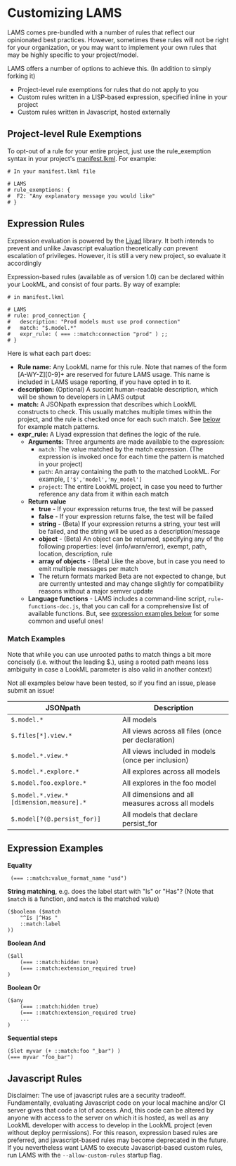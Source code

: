 # Customizing LAMS

LAMS comes pre-bundled with a number of rules that reflect our opinionated best practices. However, sometimes these rules will not be right for your organization, or you may want to implement your own rules that may be highly specific to your project/model.

LAMS offers a number of options to achieve this. (In addition to simply forking it)

 - Project-level rule exemptions for rules that do not apply to you
 - Custom rules written in a LISP-based expression, specified inline in your project
 - Custom rules written in Javascript, hosted externally


## Project-level Rule Exemptions

To opt-out of a rule for your entire project, just use the rule_exemption syntax in your project's [manifest.lkml](https://docs.looker.com/reference/manifest-reference). For example:

```
# In your manifest.lkml file

# LAMS
# rule_exemptions: {
#  F2: "Any explanatory message you would like"
# }

```

## Expression Rules

Expression evaluation is powered by the [Liyad](https://github.com/shellyln/liyad) library. It both intends to prevent and unlike Javascript evaluation theoretically *can* prevent escalation of privileges. However, it is still a very new project, so evaluate it accordingly

Expression-based rules (available as of version 1.0) can be declared within your LookML, and consist of four parts. By way of example:

```
# in manifest.lkml

# LAMS
# rule: prod_connection {
#	description: "Prod models must use prod connection"
#	match: "$.model.*"
#	expr_rule: ( === ::match:connection "prod" ) ;;
# }

```

Here is what each part does:

- **Rule name:** Any LookML name for this rule. Note that names of the form [A-WY-Z][0-9]+ are reserved for future LAMS usage. This name is included in LAMS usage reporting, if you have opted in to it.
- **description:** (Optional) A succint human-readable description, which will be shown to developers in LAMS output
- **match:** A JSONpath expression that describes which LookML constructs to check. This usually matches multiple times within the project, and the rule is checked once for each such match. See [below](#match-examples) for example match patterns.
- **expr_rule:** A Liyad expression that defines the logic of the rule.
	- **Arguments:** Three arguments are made available to the expression: 
		- `match`: The value matched by the match expression. (The expression is invoked once for each time the pattern is matched in your project)
		- `path`: An array containing the path to the matched LookML. For example, `['$','model','my_model']`
		- `project`: The entire LookML project, in case you need to further reference any data from it within each match 
	- **Return value**
		- **true** - If your expression returns true, the test will be passed
		- **false** - If your expression returns false, the test will be failed
		- **string** - (Beta) If your expression returns a string, your test will be failed, and the string will be used as a description/message
		- **object** - (Beta) An object can be returned, specifying any of the following properties: level (info/warn/error), exempt, path, location, description, rule
		- **array of objects** - (Beta) Like the above, but in case you need to emit multiple messages per match
		- The return formats marked Beta are not expected to change, but are currently untested and may change slightly for compatibility reasons without a major semver update
	- **Language functions** - LAMS includes a command-line script, `rule-functions-doc.js`, that you can call for a comprehensive list of available functions. But, see [expression examples below](#expression-examples) for some common and useful ones!
		
### Match Examples

Note that while you can use unrooted paths to match things a bit more concisely (i.e. without the leading $.), using a rooted path means less ambiguity in case a LookML parameter is also valid in another context)

Not all examples below have been tested, so if you find an issue, please submit an issue!

| JSONpath                | Description |
|-------------------------|-------------|
| `$.model.*`             | All models
| `$.files[*].view.*`     | All views across all files (once per declaration)
| `$.model.*.view.*`      | All views included in models (once per inclusion)
| `$.model.*.explore.*`   | All explores across all models
| `$.model.foo.explore.*` | All explores in the foo model
| `$.model.*.view.*[dimension,measure].*` | All dimensions and all measures across all models 
| `$.model[?(@.persist_for)]` | All models that declare persist_for


## Expression Examples

**Equality**
```
 (=== ::match:value_format_name "usd")
```

**String matching**, e.g. does the label start with "Is" or "Has"? (Note that `$match` is a function, and `match` is the matched value)
```
($boolean ($match
	"^Is |^Has "
	::match:label
))
```

**Boolean And**
```
($all
	(=== ::match:hidden true)
	(=== ::match:extension_required true)
)
```

**Boolean Or**
```
($any
	(=== ::match:hidden true)
	(=== ::match:extension_required true)
	...
)
```

**Sequential steps**
```
($let myvar (+ ::match:foo "_bar") )
(=== myvar "foo_bar")
```

## Javascript Rules

Disclaimer: The use of javascript rules are a security tradeoff. Fundamentally, evaluating Javascript code on your local machine and/or CI server gives that code a lot of access. And, this code can be altered by anyone with access to the server on which it is hosted, as well as any LookML developer with access to develop in the LookML project (even without deploy permissions). For this reason, expression based rules are preferred, and javascript-based rules may become deprecated in the future. If you nevertheless want LAMS to execute Javascript-based custom rules, run LAMS with the `--allow-custom-rules` startup flag.


